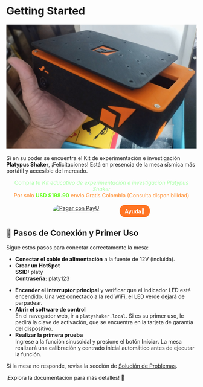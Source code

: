 # Getting Started

![Descripción de la imagen](images/shaker1.jpg)

Si en su poder se encuentra el Kit de experimentación e investigación **Platypus Shaker**, ¡Felicitaciones! Está en presencia de la mesa sísmica más portátil y accesible del mercado.

<div style="text-align: center;">
    <span style="color: rgb(167, 255, 164);">
        Compra tu <em>Kit educativo de experimentación e investigación Platypus Shaker</em> <br> 
        <span style="color: rgb(255, 134, 35);">Por solo<span> <strong style="color: rgb(105, 255, 35);">USD $198.90</strong>
        <span style="color: rgb(255, 134, 35);"> envio Gratis Colombia (Consulta disponibilidad)</span>
    </span>
</div>
<br>

<div style="display: flex; flex-direction: row; align-items: stretch; justify-content: center; gap: 1rem; width: 100%; height: 2rem;">
    <a href="https://biz.payulatam.com/B0f59311D291A18" target="_blank" style="width: 10rem; height: 100%; display: flex; overflow: hidden;border-radius: 0.9rem;">
        <img src="https://ecommerce.payulatam.com/img-secure-2015/boton_pagar_grande.png" alt="Pagar con PayU" style="width: 100%; height: 100%; object-fit: cover;">
    </a>
    <a href="https://api.whatsapp.com/send?phone=573167164222&text=Hola!%20%0ADeseo%20ayuda%20con%20la%20compra%20de%20Platypus%20Shaker" style="background-color: rgb(255, 116, 35); color: white; text-decoration: none; font-weight: bold; border-radius: 0.9rem; width: 5rem; height: 100%; display: flex; align-items: center; justify-content: center;">
        Ayuda🛒 
    </a>
</div>

## 🔌 Pasos de Conexión y Primer Uso
Sigue estos pasos para conectar correctamente la mesa:

- **Conectar el cable de alimentación** a la fuente de 12V (incluida).
- **Crear un HotSpot**  
  **SSID:** platy  
  **Contraseña:** platy123


<script>
  window.onload = function () {
    const isWindows = navigator.userAgent.indexOf('Windows') !== -1;
    const hotspotLink = document.getElementById('hotspot-link');
    const instructions = document.getElementById('hotspot-instructions');

    if (isWindows) {
      hotspotLink.style.display = 'inline-block';
    } else {
      instructions.innerHTML = 'Parece que estás usando macOS. Para compartir Internet, abre "Preferencias del Sistema" → "Compartir" → "Compartir Internet".';
    }
  };
</script>

<a id="hotspot-link" href="ms-settings:network-mobilehotspot" style="display:none;" class="hotspot-button">
  Abrir configuración de Hotspot en Windows
</a>

<p id="hotspot-instructions" class="hotspot-instruction"></p>



- **Encender el interruptor principal** y verificar que el indicador LED esté encendido. Una vez conectado a la red WiFi, el LED verde dejará de parpadear.
- **Abrir el software de control**  
  En el navegador web, ir a `platyshaker.local`. Si es su primer uso, le pedirá la clave de activación, que se encuentra en la tarjeta de garantía del dispositivo.
- **Realizar la primera prueba**  
  Ingrese a la función sinusoidal y presione el botón **Iniciar**. La mesa realizará una calibración y centrado inicial automático antes de ejecutar la función.

Si la mesa no responde, revisa la sección de [Solución de Problemas](mantenimiento.md).

¡Explora la documentación para más detalles! 🚀

<!--mkdocs serve -->  